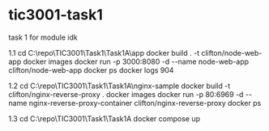 # tic3001-task1
 task 1 for module idk
 
 
1.1
cd C:\repo\TIC3001\Task1\Task1A\app
docker build . -t clifton/node-web-app
docker images
docker run -p 3000:8080 -d --name node-web-app clifton/node-web-app
docker ps
docker logs 904

1.2
cd C:\repo\TIC3001\Task1\Task1A\nginx-sample
docker build -t clifton/nginx-reverse-proxy .
docker images
docker run -p 80:6969 -d --name nginx-reverse-proxy-container clifton/nginx-reverse-proxy
docker ps

1.3
cd C:\repo\TIC3001\Task1\Task1A
docker compose up  
